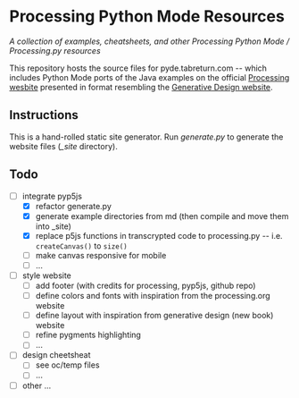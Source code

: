 # Processing Python Mode Resources

*A collection of examples, cheatsheets, and other Processing Python Mode / Processing.py resources*

This repository hosts the source files for pyde.tabreturn.com -- which includes Python Mode ports of the Java examples on the official [Processing wesbite](https://processing.org/examples/) presented in format resembling the [Generative Design website](http://www.generative-gestaltung.de/2/).

<!-- You can view the [live website here](http://pyde.tabreturn.com). -->

## Instructions

This is a hand-rolled static site generator. Run *generate.py* to generate the website files (*_site* directory).

## Todo

- [ ] integrate pyp5js
  - [x] refactor generate.py
  - [x] generate example directories from md (then compile and move them into _site)
  - [x] replace p5js functions in transcrypted code to processing.py -- i.e. `createCanvas()` to `size()`
  - [ ] make canvas responsive for mobile
  - [ ] ...
- [ ] style website
  - [ ] add footer (with credits for processing, pyp5js, github repo)
  - [ ] define colors and fonts with inspiration from the processing.org website
  - [ ] define layout with inspiration from generative design (new book) website
  - [ ] refine pygments highlighting
  - [ ] ...
- [ ] design cheetsheat
  - [ ] see oc/temp files
  - [ ] ...
- [ ] other ...
